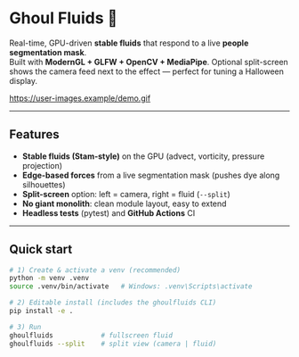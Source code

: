 # Ghoul Fluids 👻

Real-time, GPU-driven **stable fluids** that respond to a live **people segmentation mask**.  
Built with **ModernGL + GLFW + OpenCV + MediaPipe**. Optional split-screen shows the camera feed next to the effect — perfect for tuning a Halloween display.

https://user-images.example/demo.gif  <!-- (optional: drop a clip/screenshot here) -->

---

## Features

- **Stable fluids (Stam-style)** on the GPU (advect, vorticity, pressure projection)
- **Edge-based forces** from a live segmentation mask (pushes dye along silhouettes)
- **Split-screen** option: left = camera, right = fluid (`--split`)
- **No giant monolith**: clean module layout, easy to extend
- **Headless tests** (pytest) and **GitHub Actions** CI

---

## Quick start

```bash
# 1) Create & activate a venv (recommended)
python -m venv .venv
source .venv/bin/activate   # Windows: .venv\Scripts\activate

# 2) Editable install (includes the ghoulfluids CLI)
pip install -e .

# 3) Run
ghoulfluids            # fullscreen fluid
ghoulfluids --split    # split view (camera | fluid)
